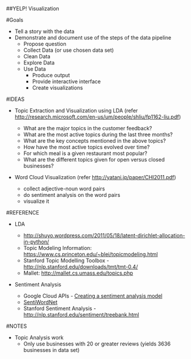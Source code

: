 ##YELP! Visualization

#Goals
* Tell a story with the data
* Demonstrate and document use of the steps of the data pipeline
    - Propose question
    - Collect Data (or use chosen data set)
    - Clean Data
    - Explore Data
    - Use Data
        - Produce output
        - Provide interactive interface
        - Create visualizations

#IDEAS
* Topic Extraction and Visualization using LDA 
(refer http://research.microsoft.com/en-us/um/people/shliu/fp1162-liu.pdf)
  - What are the major topics in the customer feedback?
  - What are the most active topics during the last three months?
  - What are the key concepts mentioned in the above topics? 
  - How have the most active topics evolved over time?
  - For which meal is a given restaurant most popular?
  - What are the different topics given for open versus closed businesses?

* Word Cloud Visualization
(refer http://yatani.jp/paper/CHI2011.pdf)
  - collect adjective-noun word pairs
  - do sentiment analysis on the word pairs
  - visualize it


#REFERENCE

* LDA
  - http://shuyo.wordpress.com/2011/05/18/latent-dirichlet-allocation-in-python/
  - Topic Modeling Information: https://www.cs.princeton.edu/~blei/topicmodeling.html
  - Stanford Topic Modelling Toolbox - http://nlp.stanford.edu/downloads/tmt/tmt-0.4/
  - Mallet: http://mallet.cs.umass.edu/topics.php

* Sentiment Analysis
  - Google Cloud APIs - <a href="https://developers.google.com/prediction/docs/sentiment_analysis?_ga=1.226385882.1376685994.1395843476">Creating a sentiment analysis model</a>
  - <a href="http://sentiwordnet.isti.cnr.it/">SentiWordNet</a>
  - Stanford Sentiment Analysis - http://nlp.stanford.edu/sentiment/treebank.html

#NOTES
* Topic Analysis work
  - Only use businesses with 20 or greater reviews (yields 3636 businesses in data set)


